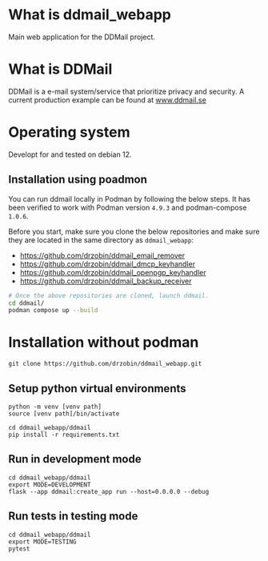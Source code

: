 # What is ddmail_webapp
Main web application for the DDMail project.

# What is DDMail
DDMail is a e-mail system/service that prioritize privacy and security. A current production example can be found at www.ddmail.se

# Operating system
Developt for and tested on debian 12.

## Installation using poadmon

You can run ddmail locally in Podman by following the below steps. It has been
verified to work with Podman version `4.9.3` and podman-compose `1.0.6`.

Before you start, make sure you clone the below repositories and make sure they
are located in the same directory as `ddmail_webapp`:

* https://github.com/drzobin/ddmail_email_remover
* https://github.com/drzobin/ddmail_dmcp_keyhandler
* https://github.com/drzobin/ddmail_openpgp_keyhandler
* https://github.com/drzobin/ddmail_backup_receiver

```bash
# Once the above repositories are cloned, launch ddmail.
cd ddmail/
podman compose up --build
```

# Installation without podman
`git clone https://github.com/drzobin/ddmail_webapp.git`<br>

## Setup python virtual environments
`python -m venv [venv path]`<br>
`source [venv path]/bin/activate`

`cd ddmail_webapp/ddmail`<br>
`pip install -r requirements.txt`

## Run in development mode
`cd ddmail_webapp/ddmail`<br>
`export MODE=DEVELOPMENT`<br>
`flask --app ddmail:create_app run --host=0.0.0.0 --debug`

## Run tests in testing mode
`cd ddmail_webapp/ddmail`<br>
`export MODE=TESTING`<br>
`pytest`


